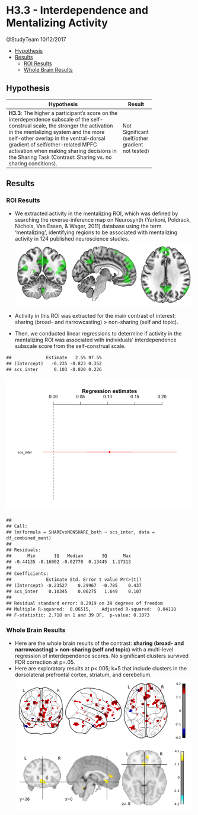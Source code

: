 H3.3 - Interdependence and Mentalizing Activity
================
@StudyTeam
10/12/2017

-   [Hypothesis](#hypothesis)
-   [Results](#results)
    -   [ROI Results](#roi-results)
    -   [Whole Brain Results](#whole-brain-results)

Hypothesis
----------

<table style="width:78%;">
<colgroup>
<col width="72%" />
<col width="5%" />
</colgroup>
<thead>
<tr class="header">
<th>Hypothesis</th>
<th>Result</th>
</tr>
</thead>
<tbody>
<tr class="odd">
<td><strong>H3.3</strong>: The higher a participant’s score on the interdependence subscale of the self-construal scale, the stronger the activation in the mentalizing system and the more self-other overlap in the ventral-dorsal gradient of self/other-related MPFC activation when making sharing decisions in the Sharing Task (Contrast: Sharing vs. no sharing conditions).</td>
<td>Not Significant (self/other gradient not tested)</td>
</tr>
</tbody>
</table>

Results
-------

### ROI Results

-   We extracted activity in the mentalizing ROI, which was defined by searching the reverse-inference map on Neurosynth (Yarkoni, Poldrack, Nichols, Van Essen, & Wager, 2011) database using the term ‘mentalizing', identifying regions to be associated with mentalizing activity in 124 published neuroscience studies. ![](img/neurosynth_ment.png)

-   Activity in this ROI was extracted for the main contrast of interest: sharing (broad- and narrowcasting) &gt; non-sharing (self and topic).
-   Then, we conducted linear regressions to determine if activity in the mentalizing ROI was associated with individuals' interdependence subscale score from the self-construal scale.

<!-- -->

    ##             Estimate   2.5% 97.5%
    ## (Intercept)   -0.235 -0.823 0.352
    ## scs_inter      0.103 -0.020 0.226

![](H3.3_files/figure-markdown_github-ascii_identifiers/unnamed-chunk-7-1.png)

    ## 
    ## Call:
    ## lm(formula = SHAREvsNONSHARE_both ~ scs_inter, data = df_combined_ment)
    ## 
    ## Residuals:
    ##      Min       1Q   Median       3Q      Max 
    ## -0.44135 -0.16002 -0.02778  0.13445  1.17313 
    ## 
    ## Coefficients:
    ##             Estimate Std. Error t value Pr(>|t|)
    ## (Intercept) -0.23527    0.29967  -0.785    0.437
    ## scs_inter    0.10345    0.06275   1.649    0.107
    ## 
    ## Residual standard error: 0.2919 on 39 degrees of freedom
    ## Multiple R-squared:  0.06515,    Adjusted R-squared:  0.04118 
    ## F-statistic: 2.718 on 1 and 39 DF,  p-value: 0.1073

### Whole Brain Results

-   Here are the whole brain results of the contrast: <strong>sharing (broad- and narrowcasting) &gt; non-sharing (self and topic)</strong> with a multi-level regression of interdependence scores. No significant clusters survived FDR correction at p=.05.
-   Here are exploratory results at p&lt;.005; k=5 that include clusters in the dorsolateral prefrontal cortex, striatum, and cerebellum. ![](img/H3_3_SCS_Inter_SHAREvsNONSHARE.png) ![](img/H3_3_SCS_Inter_SHAREvsNONSHARE_2.png)
